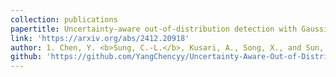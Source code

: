 ```yaml
---
collection: publications
papertitle: Uncertainty-aware out-of-distribution detection with Gaussian processes
link: 'https://arxiv.org/abs/2412.20918'
author: 1. Chen, Y. <b>Sung, C.-L.</b>, Kusari, A., Song, X., and Sun, W. (2024)
github: 'https://github.com/YangChencyy/Uncertainty-Aware-Out-of-Distribution-Detection-with-Gaussian-Processes'
---
```

